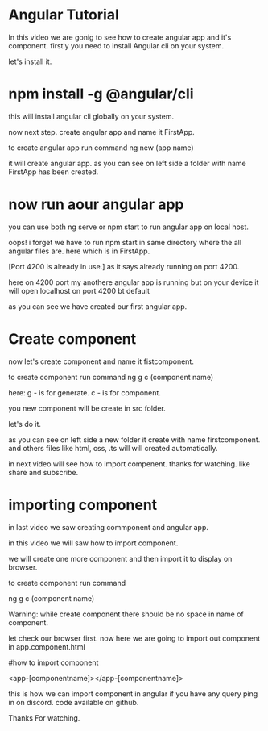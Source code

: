 # Angular Tutorial

In this video we are gonig to see 
how to create angular app and  it's component.
firstly you need to install Angular cli on your system.

let's install it.


# npm install -g @angular/cli
this will install angular cli globally on your system.

now next step.
create angular app and name it FirstApp.

to create angular app run command
ng new (app name)

it will create angular app.
as you can see on left side a folder with name FirstApp has been created.

# now run aour angular app
 you can use both ng serve or npm start to run angular app on local host.

oops! i forget we have to run npm start in same directory where the all angular files are.
here which is in FirstApp.

[Port 4200 is already in use.] as it says already running on port 4200.

here on 4200 port my anothere angular app is running but on your device it will open localhost on port 4200 bt default

as you can see we have created our first angular app. 

# Create component
now let's create component and name it fistcomponent.

to create component run command
ng g c (component name)

here:
g - is for generate.
c - is for component.

you new component will be create in src folder.

let's do it.

 as you can see on left side a new folder it create with name firstcomponent.
 and others files like html, css, .ts will will created automatically.

 in next video will see how to import compenent.
 thanks for watching. 
 like share and subscribe.

# importing component

in last video we saw creating commponent and angular app.

in this video we will saw how to import component.

we will create  one more component and then import it to display on browser.

to create component run command

ng g c (component name)

Warning: while create component there should be no space in name of component.

let check our browser first.
now here we are going to import out component in app.component.html

#how to import component

<app-[componentname]></app-[componentname]>

this is how we can import component in angular 
if you have any query ping in on discord.
code available on github.

Thanks For watching.